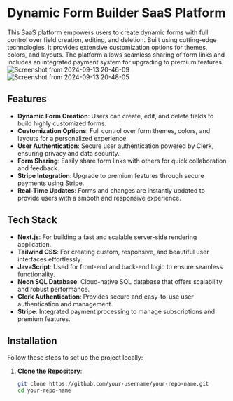 
# Dynamic Form Builder SaaS Platform

This SaaS platform empowers users to create dynamic forms with full control over field creation, editing, and deletion. Built using cutting-edge technologies, it provides extensive customization options for themes, colors, and layouts. The platform allows seamless sharing of form links and includes an integrated payment system for upgrading to premium features.
![Screenshot from 2024-09-13 20-46-09](https://github.com/user-attachments/assets/a7cfc337-2d31-4c6f-b166-957dd45639d4)
![Screenshot from 2024-09-13 20-48-05](https://github.com/user-attachments/assets/bb64e2d7-36db-4eb3-b389-db85df656e65)

## Features

- **Dynamic Form Creation**: Users can create, edit, and delete fields to build highly customized forms.
- **Customization Options**: Full control over form themes, colors, and layouts for a personalized experience.
- **User Authentication**: Secure user authentication powered by Clerk, ensuring privacy and data security.
- **Form Sharing**: Easily share form links with others for quick collaboration and feedback.
- **Stripe Integration**: Upgrade to premium features through secure payments using Stripe.
- **Real-Time Updates**: Forms and changes are instantly updated to provide users with a smooth and responsive experience.

## Tech Stack

- **Next.js**: For building a fast and scalable server-side rendering application.
- **Tailwind CSS**: For creating custom, responsive, and beautiful user interfaces effortlessly.
- **JavaScript**: Used for front-end and back-end logic to ensure seamless functionality.
- **Neon SQL Database**: Cloud-native SQL database that offers scalability and robust performance.
- **Clerk Authentication**: Provides secure and easy-to-use user authentication and management.
- **Stripe**: Integrated payment processing to manage subscriptions and premium features.

## Installation

Follow these steps to set up the project locally:

1. **Clone the Repository**:

   ```bash
   git clone https://github.com/your-username/your-repo-name.git
   cd your-repo-name
